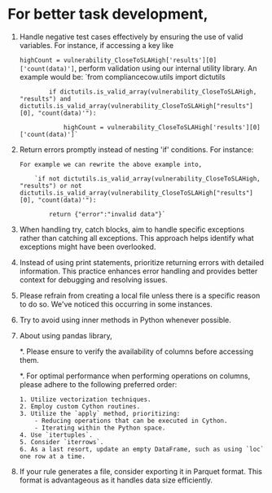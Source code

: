 # For better task development,

1.	Handle negative test cases effectively by ensuring the use of valid variables. For instance, if accessing a key like 

	`highCount = vulnerability_CloseToSLAHigh['results'][0]['count(data)']`, perform validation using our internal utility library. An example would be:
				`from compliancecow.utils import dictutils

				if dictutils.is_valid_array(vulnerability_CloseToSLAHigh, "results") and dictutils.is_valid_array(vulnerability_CloseToSLAHigh["results"][0], "count(data)'"):

					highCount = vulnerability_CloseToSLAHigh['results'][0]['count(data)']`


2.	Return errors promptly instead of nesting 'if' conditions. For instance:

		For example we can rewrite the above example into,

			`if not dictutils.is_valid_array(vulnerability_CloseToSLAHigh, "results") or not dictutils.is_valid_array(vulnerability_CloseToSLAHigh["results"][0], "count(data)'"):

				return {"error":"invalid data"}`


3.	When handling try, catch blocks, aim to handle specific exceptions rather than catching all exceptions. This approach helps identify what exceptions might have been overlooked.

4.	Instead of using print statements, prioritize returning errors with detailed information. This practice enhances error handling and provides better context for debugging and resolving issues.

5.	Please refrain from creating a local file unless there is a specific reason to do so. We've noticed this occurring in some instances.

6.	Try to avoid using inner methods in Python whenever possible.

7.	About using pandas library,

    *.	Please ensure to verify the availability of columns before accessing them.

    *.	For optimal performance when performing operations on columns, please adhere to the following preferred order:

        1. Utilize vectorization techniques.
        2. Employ custom Cython routines.
        3. Utilize the `apply` method, prioritizing:
            - Reducing operations that can be executed in Cython.
            - Iterating within the Python space.
        4. Use `itertuples`.
        5. Consider `iterrows`.
        6. As a last resort, update an empty DataFrame, such as using `loc` one row at a time.

8.  If your rule generates a file, consider exporting it in Parquet format. This format is advantageous as it handles data size efficiently.

